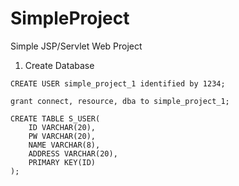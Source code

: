 # SimpleProject
Simple JSP/Servlet Web Project

1. Create Database
``` 
CREATE USER simple_project_1 identified by 1234;
```

```
grant connect, resource, dba to simple_project_1;
```

```
CREATE TABLE S_USER(
    ID VARCHAR(20),
    PW VARCHAR(20),
    NAME VARCHAR(8),
    ADDRESS VARCHAR(20),
    PRIMARY KEY(ID)
);
```
